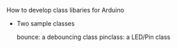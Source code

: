 How to develop class libaries for Arduino 

- Two sample classes
 
  bounce:   a debouncing class
  pinclass: a LED/Pin class 


